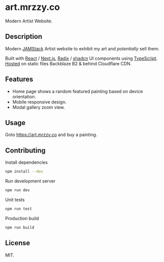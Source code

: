 # art.mrzzy.co

Modern Artist Website.

## Description

Modern [JAMStack](https://jamstack.org/) Artist website to exhibit my art
and _potentially_ sell them.

Built with [React](https://react.dev) / [Next.js](https://nextjs.org/), [Radix](https://www.radix-ui.com/) / [shadcn](https://ui.shadcn.com/) UI components using [TypeScript](https://www.typescriptlang.org/).
[Hosted](https://github.com/mrzzy/nimbus/) on static files Backblaze B2 &amp; behind Cloudflare CDN.

## Features

- Home page shows a random featured painting based on device orientation.
- Mobile responsive design.
- Modal gallery zoom view.

## Usage

Goto https://art.mrzzy.co and buy a painting.

## Contributing

Install dependencies

```sh
npm install --dev
```

Run development server

```sh
npm run dev
```

Unit tests

```sh
npm run test
```

Production build

```sh
npm run build
```

## License

MIT.
